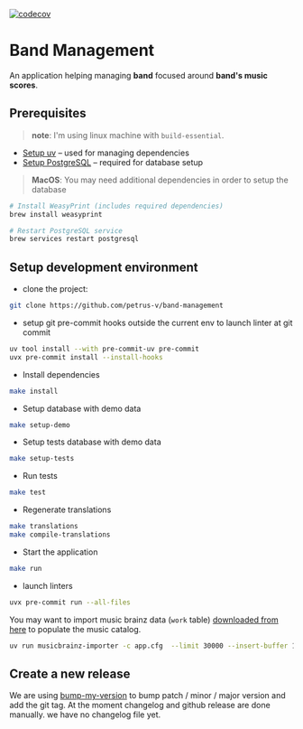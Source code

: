 [![codecov](https://codecov.io/gh/petrus-v/band-management/graph/badge.svg?token=IXBBQODJEJ)](https://codecov.io/gh/petrus-v/band-management)

# Band Management

An application helping managing **band** focused around
**band's music scores**.


## Prerequisites
> **note**: I'm using linux machine with `build-essential`.

- [Setup uv](https://github.com/astral-sh/uv) – used for managing dependencies
- [Setup PostgreSQL](https://www.postgresql.org/download/) – required for database setup

> **MacOS**: You may need additional dependencies in order to setup the database
```bash
# Install WeasyPrint (includes required dependencies)
brew install weasyprint

# Restart PostgreSQL service
brew services restart postgresql
```

## Setup development environment

- clone the project:
```bash
git clone https://github.com/petrus-v/band-management
```
- setup git pre-commit hooks outside the current env to launch linter at git commit

```bash
uv tool install --with pre-commit-uv pre-commit
uvx pre-commit install --install-hooks
```

-  Install dependencies
```bash
make install
```

-  Setup database with demo data
```bash
make setup-demo
```

- Setup tests database  with demo data
```bash
make setup-tests
```

- Run tests
```bash
make test
```

- Regenerate translations
```bash
make translations
make compile-translations
```

- Start the application
```bash
make run
```

- launch linters

```bash
uvx pre-commit run --all-files
```


You may want to import music brainz data (`work` table) [downloaded from here](
  https://data.metabrainz.org/pub/musicbrainz/data/json-dumps/) to populate the music catalog.

```bash
uv run musicbrainz-importer -c app.cfg  --limit 30000 --insert-buffer 1000 ~/path/to/work 
```

## Create a new release

We are using [bump-my-version](https://pypi.org/project/bump-my-version/) to bump
patch / minor / major version and add the git tag. At the moment changelog and
github release are done manually. we have no changelog file yet.
